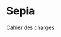 # Sepia

[Cahier des charges](https://www.sharelatex.com/github/repos/SepiaMS/Sepia/builds/latest/output.pdf)
